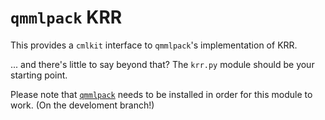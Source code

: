 # `qmmlpack` KRR

This provides a `cmlkit` interface to `qmmlpack`'s implementation of KRR.

... and there's little to say beyond that? The `krr.py` module should be your starting point.

Please note that [`qmmlpack`](https://gitlab.com/qmml/qmmlpack/-/tree/development) needs to be installed in order for this module to work. (On the develoment branch!)